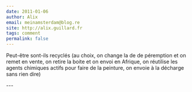 ```yaml
---
date: 2011-01-06
author: Alix
email: meinamsterdam@blog.re
site: http://alix.guillard.fr
tags: comment
permalink: false
---
```


<p>
Peut-être sont-ils recyclés (au choix, on change la de de péremption et on remet en vente, on retire la boite et on envoi en Afrique, on réutilise les agents chimiques actifs pour faire de la peinture, on envoie à la décharge sans rien dire)
</p>
---